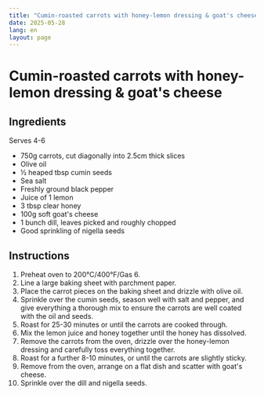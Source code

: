 ```yaml
---
title: "Cumin-roasted carrots with honey-lemon dressing & goat's cheese"
date: 2025-05-28
lang: en
layout: page
---
```

# Cumin-roasted carrots with honey-lemon dressing & goat's cheese

## Ingredients
Serves 4-6

* 750g carrots, cut diagonally into 2.5cm thick slices
* Olive oil
* ½ heaped tbsp cumin seeds
* Sea salt
* Freshly ground black pepper
* Juice of 1 lemon
* 3 tbsp clear honey
* 100g soft goat's cheese
* 1 bunch dill, leaves picked and roughly chopped
* Good sprinkling of nigella seeds

## Instructions
1. Preheat oven to 200°C/400°F/Gas 6.
2. Line a large baking sheet with parchment paper.
3. Place the carrot pieces on the baking sheet and drizzle with olive oil.
4. Sprinkle over the cumin seeds, season well with salt and pepper, and give everything a thorough mix to ensure the carrots are well coated with the oil and seeds.
5. Roast for 25-30 minutes or until the carrots are cooked through.
6. Mix the lemon juice and honey together until the honey has dissolved.
7. Remove the carrots from the oven, drizzle over the honey-lemon dressing and carefully toss everything together.
8. Roast for a further 8-10 minutes, or until the carrots are slightly sticky.
9. Remove from the oven, arrange on a flat dish and scatter with goat's cheese.
10. Sprinkle over the dill and nigella seeds.
